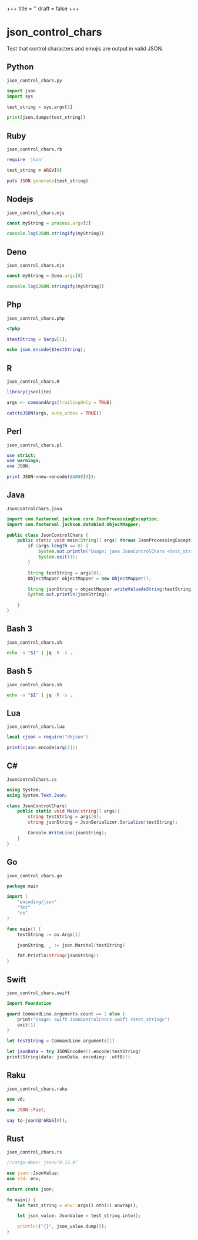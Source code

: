 +++
title = ''
draft = false
+++

# json_control_chars

Test that control characters and emojis are output in valid JSON.

## Python

`json_control_chars.py`

```python
import json
import sys

test_string = sys.argv[1]

print(json.dumps(test_string))
```

## Ruby

`json_control_chars.rb`

```ruby
require 'json'

test_string = ARGV[0]

puts JSON.generate(test_string)
```

## Nodejs

`json_control_chars.mjs`

```javascript
const myString = process.argv[2]

console.log(JSON.stringify(myString))
```

## Deno

`json_control_chars.mjs`

```javascript
const myString = Deno.args[0]

console.log(JSON.stringify(myString))
```

## Php

`json_control_chars.php`

```php
<?php

$testString = $argv[1];

echo json_encode($testString);
```

## R

`json_control_chars.R`

```r
library(jsonlite)

args <- commandArgs(trailingOnly = TRUE)

cat(toJSON(args, auto_unbox = TRUE))
```

## Perl

`json_control_chars.pl`

```perl
use strict;
use warnings;
use JSON;

print JSON->new->encode($ARGV[0]);
```

## Java

`JsonControlChars.java`

```java
import com.fasterxml.jackson.core.JsonProcessingException;
import com.fasterxml.jackson.databind.ObjectMapper;

public class JsonControlChars {
    public static void main(String[] args) throws JsonProcessingException{
        if (args.length == 0) {
            System.out.println("Usage: java JsonControlChars <test_string>");
            System.exit(1);
        }

        String testString = args[0];
        ObjectMapper objectMapper = new ObjectMapper();

        String jsonString = objectMapper.writeValueAsString(testString);
        System.out.println(jsonString);

    }
}
```

## Bash 3

`json_control_chars.sh`

```bash
echo -n "$1" | jq -R -s .
```

## Bash 5

`json_control_chars.sh`

```bash
echo -n "$1" | jq -R -s .
```

## Lua

`json_control_chars.lua`

```lua
local cjson = require("dkjson")

print(cjson.encode(arg[1]))
```

## C#

`JsonControlChars.cs`

```csharp
using System;
using System.Text.Json;

class JsonControlChars{
    public static void Main(string[] args){
        string testString = args[0];
        string jsonString = JsonSerializer.Serialize(testString);

        Console.WriteLine(jsonString);
    }
}
```

## Go

`json_control_chars.go`

```go
package main

import (
	"encoding/json"
	"fmt"
	"os"
)

func main() {
	testString := os.Args[1]

	jsonString, _ := json.Marshal(testString)

	fmt.Println(string(jsonString))
}
```

## Swift

`json_control_chars.swift`

```swift
import Foundation

guard CommandLine.arguments.count == 2 else {
    print("Usage: swift JsonControlChars.swift <test_string>")
    exit(1)
}

let testString = CommandLine.arguments[1]

let jsonData = try JSONEncoder().encode(testString)
print(String(data: jsonData, encoding: .utf8)!)
```

## Raku

`json_control_chars.raku`

```raku
use v6;

use JSON::Fast;

say to-json(@*ARGS[0]);
```

## Rust

`json_control_chars.rs`

```rust
//cargo-deps: json="0.12.4"

use json::JsonValue;
use std::env;

extern crate json;

fn main() {
    let test_string = env::args().nth(1).unwrap();

    let json_value: JsonValue = test_string.into();

    println!("{}", json_value.dump());
}
```

